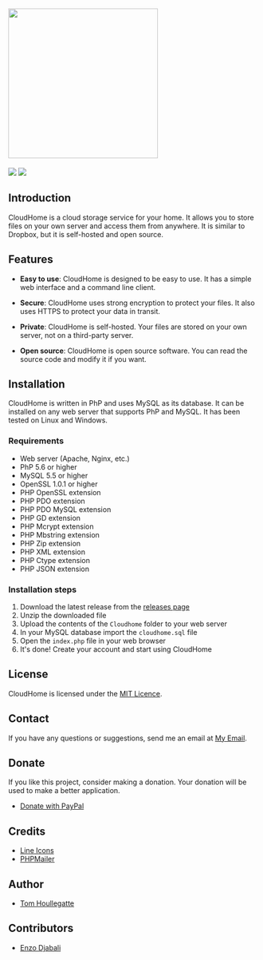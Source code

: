 # <img src="https://image.noelshack.com/fichiers/2023/25/2/1687261539-cloudhome.png" height="300" />
<p float="left">
    <img src="https://img.shields.io/static/v1?label=License&message=MIT&color=blue">
    <img src="https://img.shields.io/static/v1?label=Version&message=1.7.2&color=blue">
</p>

## Introduction

CloudHome is a cloud storage service for your home. It allows you to store files on your own server and access them from anywhere. It is similar to Dropbox, but it is self-hosted and open source.

## Features

* **Easy to use**: CloudHome is designed to be easy to use. It has a simple web interface and a command line client.

* **Secure**: CloudHome uses strong encryption to protect your files. It also uses HTTPS to protect your data in transit.

* **Private**: CloudHome is self-hosted. Your files are stored on your own server, not on a third-party server.

* **Open source**: CloudHome is open source software. You can read the source code and modify it if you want.

## Installation

CloudHome is written in PhP and uses MySQL as its database. It can be installed on any web server that supports PhP and MySQL. It has been tested on Linux and Windows.

### Requirements

* Web server (Apache, Nginx, etc.)
* PhP 5.6 or higher
* MySQL 5.5 or higher
* OpenSSL 1.0.1 or higher
* PHP OpenSSL extension
* PHP PDO extension
* PHP PDO MySQL extension
* PHP GD extension
* PHP Mcrypt extension
* PHP Mbstring extension
* PHP Zip extension
* PHP XML extension
* PHP Ctype extension
* PHP JSON extension

### Installation steps

1. Download the latest release from the [releases page](https://github.com/xTOUKAM/CloudHome)
2. Unzip the downloaded file
3. Upload the contents of the `Cloudhome` folder to your web server
4. In your MySQL database import the `cloudhome.sql` file
5. Open the `index.php` file in your web browser
6. It's done! Create your account and start using CloudHome

## License

CloudHome is licensed under the [MIT Licence](./LICENCE).

## Contact

If you have any questions or suggestions, send me an email at [My Email](mailto:houllegatte.tom@gmail.com).

## Donate

If you like this project, consider making a donation. Your donation will be used to make a better application.

* [Donate with PayPal](https://paypal.me/senoravalley?country.x=FR&locale.x=fr_FR)

## Credits

* [Line Icons](https://lineicons.com/)
* [PHPMailer](https://github.com/PHPMailer/PHPMailer)

## Author

* [Tom Houllegatte](https://github.com/xTOUKAM)

## Contributors

* [Enzo Djabali](https://github.com/enzodjabali)


